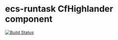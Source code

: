 # ecs-runtask CfHighlander component

[![Build Status](https://travis-ci.com/theonestack/hl-component-ecs-runtask.svg?branch=master)](https://travis-ci.com/theonestack/hl-component-ecs-runtask)
